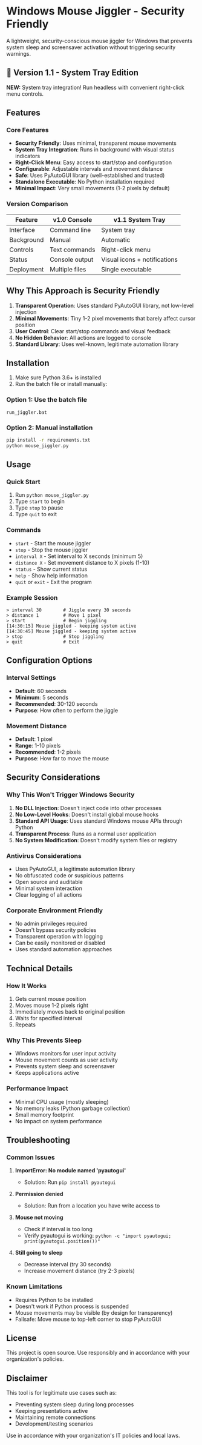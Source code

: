 # Windows Mouse Jiggler - Security Friendly

A lightweight, security-conscious mouse jiggler for Windows that prevents system sleep and screensaver activation without triggering security warnings.

## 🎉 Version 1.1 - System Tray Edition

**NEW:** System tray integration! Run headless with convenient right-click menu controls.

## Features

### Core Features

- **Security Friendly**: Uses minimal, transparent mouse movements
- **System Tray Integration**: Runs in background with visual status indicators
- **Right-Click Menu**: Easy access to start/stop and configuration
- **Configurable**: Adjustable intervals and movement distance
- **Safe**: Uses PyAutoGUI library (well-established and trusted)
- **Standalone Executable**: No Python installation required
- **Minimal Impact**: Very small movements (1-2 pixels by default)

### Version Comparison

| Feature    | v1.0 Console   | v1.1 System Tray             |
| ---------- | -------------- | ---------------------------- |
| Interface  | Command line   | System tray                  |
| Background | Manual         | Automatic                    |
| Controls   | Text commands  | Right-click menu             |
| Status     | Console output | Visual icons + notifications |
| Deployment | Multiple files | Single executable            |

## Why This Approach is Security Friendly

1. **Transparent Operation**: Uses standard PyAutoGUI library, not low-level injection
2. **Minimal Movements**: Tiny 1-2 pixel movements that barely affect cursor position
3. **User Control**: Clear start/stop commands and visual feedback
4. **No Hidden Behavior**: All actions are logged to console
5. **Standard Library**: Uses well-known, legitimate automation library

## Installation

1. Make sure Python 3.6+ is installed
2. Run the batch file or install manually:

### Option 1: Use the batch file

```batch
run_jiggler.bat
```

### Option 2: Manual installation

```bash
pip install -r requirements.txt
python mouse_jiggler.py
```

## Usage

### Quick Start

1. Run `python mouse_jiggler.py`
2. Type `start` to begin
3. Type `stop` to pause
4. Type `quit` to exit

### Commands

- `start` - Start the mouse jiggler
- `stop` - Stop the mouse jiggler
- `interval X` - Set interval to X seconds (minimum 5)
- `distance X` - Set movement distance to X pixels (1-10)
- `status` - Show current status
- `help` - Show help information
- `quit` or `exit` - Exit the program

### Example Session

```
> interval 30        # Jiggle every 30 seconds
> distance 1         # Move 1 pixel
> start              # Begin jiggling
[14:30:15] Mouse jiggled - keeping system active
[14:30:45] Mouse jiggled - keeping system active
> stop               # Stop jiggling
> quit               # Exit
```

## Configuration Options

### Interval Settings

- **Default**: 60 seconds
- **Minimum**: 5 seconds
- **Recommended**: 30-120 seconds
- **Purpose**: How often to perform the jiggle

### Movement Distance

- **Default**: 1 pixel
- **Range**: 1-10 pixels
- **Recommended**: 1-2 pixels
- **Purpose**: How far to move the mouse

## Security Considerations

### Why This Won't Trigger Windows Security

1. **No DLL Injection**: Doesn't inject code into other processes
2. **No Low-Level Hooks**: Doesn't install global mouse hooks
3. **Standard API Usage**: Uses standard Windows mouse APIs through Python
4. **Transparent Process**: Runs as a normal user application
5. **No System Modification**: Doesn't modify system files or registry

### Antivirus Considerations

- Uses PyAutoGUI, a legitimate automation library
- No obfuscated code or suspicious patterns
- Open source and auditable
- Minimal system interaction
- Clear logging of all actions

### Corporate Environment Friendly

- No admin privileges required
- Doesn't bypass security policies
- Transparent operation with logging
- Can be easily monitored or disabled
- Uses standard automation approaches

## Technical Details

### How It Works

1. Gets current mouse position
2. Moves mouse 1-2 pixels right
3. Immediately moves back to original position
4. Waits for specified interval
5. Repeats

### Why This Prevents Sleep

- Windows monitors for user input activity
- Mouse movement counts as user activity
- Prevents system sleep and screensaver
- Keeps applications active

### Performance Impact

- Minimal CPU usage (mostly sleeping)
- No memory leaks (Python garbage collection)
- Small memory footprint
- No impact on system performance

## Troubleshooting

### Common Issues

1. **ImportError: No module named 'pyautogui'**

   - Solution: Run `pip install pyautogui`

2. **Permission denied**

   - Solution: Run from a location you have write access to

3. **Mouse not moving**

   - Check if interval is too long
   - Verify pyautogui is working: `python -c "import pyautogui; print(pyautogui.position())"`

4. **Still going to sleep**
   - Decrease interval (try 30 seconds)
   - Increase movement distance (try 2-3 pixels)

### Known Limitations

- Requires Python to be installed
- Doesn't work if Python process is suspended
- Mouse movements may be visible (by design for transparency)
- Failsafe: Move mouse to top-left corner to stop PyAutoGUI

## License

This project is open source. Use responsibly and in accordance with your organization's policies.

## Disclaimer

This tool is for legitimate use cases such as:

- Preventing system sleep during long processes
- Keeping presentations active
- Maintaining remote connections
- Development/testing scenarios

Use in accordance with your organization's IT policies and local laws.

